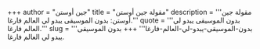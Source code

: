 +++
author = "جين أوستن"
title = "مقولة جين أوستن"
description = '''مقولة جين أوستن: بدون الموسيقى يبدو لي العالم فارغا.'''
quote = '''بدون الموسيقى يبدو لي العالم فارغا.'''
slug = '''بدون-الموسيقى-يبدو-لي-العالم-فارغا'''
+++
بدون الموسيقى يبدو لي العالم فارغا.
